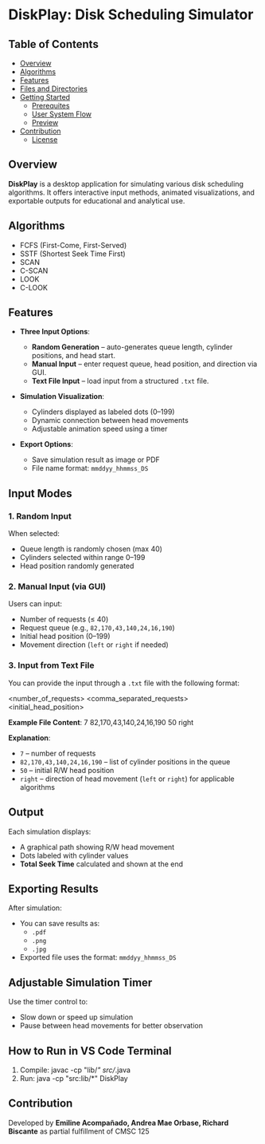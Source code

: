 # DiskPlay: Disk Scheduling Simulator

## Table of Contents
- [Overview](#overview)
- [Algorithms](#algorithms)
- [Features](#features)
- [Files and Directories](#files-and-directories)
- [Getting Started](#getting-started)
  - [Prerequites](#prerequisites)
  - [User System Flow](#user-system-flow)
  - [Preview](#preview)
- [Contribution](#contribution)
  - [License](#license)

## Overview
**DiskPlay** is a desktop application for simulating various disk scheduling algorithms. It offers interactive input methods, animated visualizations, and exportable outputs for educational and analytical use.

## Algorithms
- FCFS (First-Come, First-Served)
- SSTF (Shortest Seek Time First)
- SCAN
- C-SCAN
- LOOK
- C-LOOK

## Features
- **Three Input Options**:
  - **Random Generation** – auto-generates queue length, cylinder positions, and head start.
  - **Manual Input** – enter request queue, head position, and direction via GUI.
  - **Text File Input** – load input from a structured `.txt` file.

- **Simulation Visualization**:
  - Cylinders displayed as labeled dots (0–199)
  - Dynamic connection between head movements
  - Adjustable animation speed using a timer

- **Export Options**:
  - Save simulation result as image or PDF
  - File name format: `mmddyy_hhmmss_DS`

## Input Modes

### 1. Random Input

When selected:
- Queue length is randomly chosen (max 40)
- Cylinders selected within range 0–199
- Head position randomly generated

### 2. Manual Input (via GUI)

Users can input:
- Number of requests (≤ 40)
- Request queue (e.g., `82,170,43,140,24,16,190`)
- Initial head position (0–199)
- Movement direction (`left` or `right` if needed)

### 3. Input from Text File

You can provide the input through a `.txt` file with the following format:

<number_of_requests> <comma_separated_requests> <initial_head_position> <direction> 

**Example File Content**:
7 82,170,43,140,24,16,190 50 right

**Explanation**:
- `7` – number of requests
- `82,170,43,140,24,16,190` – list of cylinder positions in the queue
- `50` – initial R/W head position
- `right` – direction of head movement (`left` or `right`) for applicable algorithms

## Output

Each simulation displays:
- A graphical path showing R/W head movement
- Dots labeled with cylinder values
- **Total Seek Time** calculated and shown at the end

## Exporting Results

After simulation:
- You can save results as:
  - `.pdf`
  - `.png`
  - `.jpg`
- Exported file uses the format: `mmddyy_hhmmss_DS`

## Adjustable Simulation Timer

Use the timer control to:
- Slow down or speed up simulation
- Pause between head movements for better observation

## How to Run in VS Code Terminal

1. Compile:  javac -cp "lib/*" src/*.java 
2. Run: java -cp "src:lib/*" DiskPlay

## Contribution
Developed by **Emiline Acompañado, Andrea Mae Orbase, Richard Biscante**
as partial fulfillment of CMSC 125


